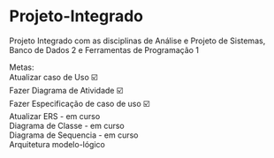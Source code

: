 # Projeto-Integrado
 Projeto Integrado com as disciplinas de Análise e Projeto de Sistemas, Banco de Dados 2 e Ferramentas de Programação 1

Metas:  
Atualizar caso de Uso ☑️  
Fazer Diagrama de Atividade ☑️  
Fazer Especificação de caso de uso ☑️  
Atualizar ERS - em curso  
Diagrama de Classe  - em curso  
Diagrama de Sequencia  - em curso  
Arquitetura modelo-lógico  
